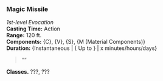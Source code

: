 ### Magic Missile  
*1st-level Evocation*  
**Casting Time:** Action  
**Range:** 120 ft.  
**Components:** {C}, {V}, {S}, {M (Material Components)}  
**Duration:** {Instantaneous | { Up to } | x minutes/hours/days}  

> *""*

**Classes.** ???, ???